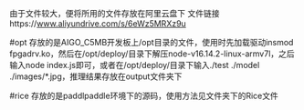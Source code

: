 由于文件较大，便将所用的文件存放在阿里云盘下
文件链接https://www.aliyundrive.com/s/6eWz5MRXz9u

#opt
存放的是AIGO_C5MB开发板上/opt目录的文件，使用时先加载驱动insmod fpgadrv.ko，然后在/opt/deploy/目录下解压node-v16.14.2-linux-armv7l，之后输入node index.js即可，或者在/opt/deploy/目录下输入./test ./model ./images/*.jpg，推理结果存放在output文件夹下

#rice
存放的是paddlpaddle环境下的源码，使用方法见文件夹下的Rice文件
